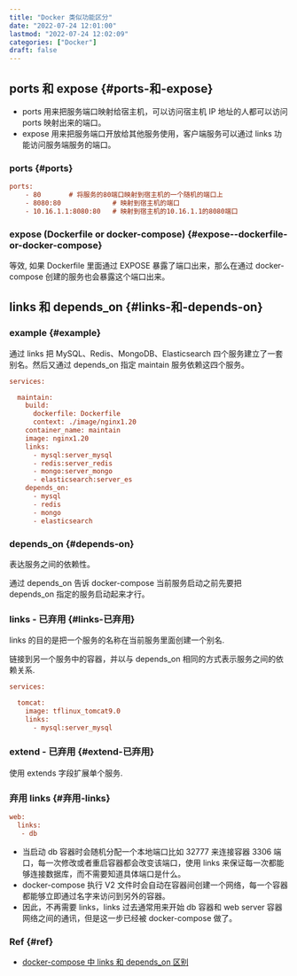 ```yaml
---
title: "Docker 类似功能区分"
date: "2022-07-24 12:01:00"
lastmod: "2022-07-24 12:02:09"
categories: ["Docker"]
draft: false
---
```


## ports 和 expose {#ports-和-expose}

-   ports 用来把服务端口映射给宿主机，可以访问宿主机 IP 地址的人都可以访问 ports 映射出来的端口。
-   expose 用来把服务端口开放给其他服务使用，客户端服务可以通过 links 功能访问服务端服务的端口。


### ports {#ports}

```cfg
ports:
    - 80       # 将服务的80端口映射到宿主机的一个随机的端口上
    - 8080:80             # 映射到宿主机的端口
    - 10.16.1.1:8080:80   # 映射到宿主机的10.16.1.1的8080端口
```


### expose (Dockerfile or docker-compose) {#expose--dockerfile-or-docker-compose}

等效, 如果 Dockerfile 里面通过 EXPOSE 暴露了端口出来，那么在通过 docker-compose 创建的服务也会暴露这个端口出来。


## links 和 depends_on {#links-和-depends-on}


### example {#example}

通过 links 把 MySQL、Redis、MongoDB、Elasticsearch 四个服务建立了一套别名。然后又通过 depends_on 指定 maintain 服务依赖这四个服务。

```cfg
services:

  maintain:
    build:
      dockerfile: Dockerfile
      context: ./image/nginx1.20
    container_name: maintain
    image: nginx1.20
    links:
      - mysql:server_mysql
      - redis:server_redis
      - mongo:server_mongo
      - elasticsearch:server_es
    depends_on:
      - mysql
      - redis
      - mongo
      - elasticsearch
```


### depends_on {#depends-on}

表达服务之间的依赖性。

通过 depends_on 告诉 docker-compose 当前服务启动之前先要把 depends_on 指定的服务启动起来才行。


### links - **已弃用** {#links-已弃用}

links 的目的是把一个服务的名称在当前服务里面创建一个别名.

链接到另一个服务中的容器，并以与 depends_on 相同的方式表示服务之间的依赖关系.

```cfg
services:

  tomcat:
    image: tflinux_tomcat9.0
    links:
      - mysql:server_mysql
```


### extend - **已弃用** {#extend-已弃用}

使用 extends 字段扩展单个服务.


### 弃用 links {#弃用-links}

```cfg
web:
  links:
   - db
```

-   当启动 db 容器时会随机分配一个本地端口比如 32777 来连接容器 3306 端口，每一次修改或者重启容器都会改变该端口，使用 links 来保证每一次都能够连接数据库，而不需要知道具体端口是什么。
-   docker-compose 执行 V2 文件时会自动在容器间创建一个网络，每一个容器都能够立即通过名字来访问到另外的容器。
-   因此，不再需要 links，links 过去通常用来开始 db 容器和 web server 容器网络之间的通讯，但是这一步已经被 docker-compose 做了。


### Ref {#ref}

-   [docker-compose 中 links 和 depends_on 区别](https://einverne.github.io/post/2018/04/gtld-xyz.html)